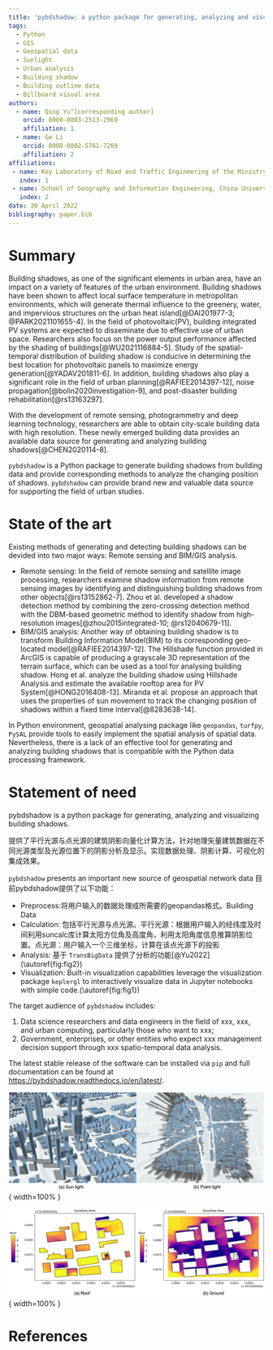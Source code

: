 ```yaml
---
title: 'pybdshadow: a python package for generating, analyzing and visualizing building shadows'
tags:
  - Python
  - GIS
  - Geospatial data 
  - Sunlight 
  - Urban analysis 
  - Building shadow 
  - Building outline data 
  - Billboard visual area
authors:
  - name: Qing Yu^[corresponding author]
    orcid: 0000-0003-2513-2969
    affiliation: 1
  - name: Ge Li
    orcid: 0000-0002-5761-7269
    affiliation: 2
affiliations:
 - name: Key Laboratory of Road and Traffic Engineering of the Ministry of Education, Tongji University, 4800 Cao’an Road, Shanghai 201804, People’s Republic of China
   index: 1
 - name: School of Geography and Information Engineering, China University of Geosciences (Wuhan), Wuhan 430074, People’s Republic of China
   index: 2
date: 30 April 2022
bibliography: paper.bib
---
```


# Summary

Building shadows, as one of the significant elements in urban area, have an impact on a variety of features of the urban environment. Building shadows have been shown to affect local surface temperature in metropolitan environments, which will generate thermal influence to the greenery, water, and impervious structures on the urban heat island[@DAI201977-3; @PARK2021101655-4]. In the field of photovoltaic(PV), building integrated PV systems are expected to disseminate due to effective use of urban space. Researchers also focus on the power output performance affected by the shading of buildings[@WU2021116884-5]. Study of the spatial-temporal distribution of building shadow is conducive  in determining the best location for photovoltaic panels to maximize energy generation[@YADAV201811-6]. In addition, building shadows also play a significant role in the field of urban planning[@RAFIEE2014397-12], noise propagation[@bolin2020investigation-9], and post-disaster building rehabilitation[@rs13163297].

With the development of remote sensing, photogrammetry and deep learning technology, researchers are able to obtain city-scale building data with high resolution. These newly emerged building data provides an available data source for generating and analyzing building shadows[@CHEN2020114-8]. 

`pybdshadow` is a Python package to generate building shadows from building data and provide corresponding methods to analyze the changing position of shadows. `pybdshadow` can provide brand new and valuable data source for supporting the field of urban studies. 

# State of the art

Existing methods of generating and detecting building shadows can be devided into two major ways: Remote sensing and BIM/GIS analysis.

- Remote sensing: In the field of remote sensing and satellite image processing, researchers examine shadow information from remote sensing images by identifying and distinguishing building shadows from other objects[@rs13152862-7].
Zhou et al. developed a shadow detection method by combining the zero-crossing detection method with the DBM-based geometric method to identify shadow from high-resolution images[@zhou2015integrated-10; @rs12040679-11].
- BIM/GIS analysis: Another way of obtaining building shadow is to transform Building Information Model(BIM) to its corresponding geo-located model[@RAFIEE2014397-12]. The Hillshade function provided in ArcGIS is capable of producing a grayscale 3D representation of the terrain surface, which can be used as a tool for analysing building shadow. Hong et al. analyze the building shadow using Hillshade Analysis and estimate the available rooftop area for PV System[@HONG2016408-13]. Miranda et al. propose an approach that uses the properties of sun movement to track the changing position of shadows within a fixed time interval[@8283638-14].

In Python environment, geospatial analysing package like `geopandas`, `turfpy`, `PySAL` provide tools to easily implement the spatial analysis of spatial data. Nevertheless, there is a lack of an effective tool for generating and analyzing building shadows that is compatible with the Python data processing framework.

# Statement of need

pybdshadow is a python package for generating, analyzing and visualizing building shadows.

提供了平行光源与点光源的建筑阴影向量化计算方法，针对地理矢量建筑数据在不同光源类型及光源位置下的阴影分析及显示。实现数据处理、阴影计算、可视化的集成效果。

`pybdshadow` presents an important new source of geospatial network data
目前pybdshadow提供了以下功能：

- Preprocess:将用户输入的数据处理成所需要的geopandas格式。Building Data
- Calculation: 包括平行光源与点光源。平行光源：根据用户输入的经纬度及时间利用suncalc库计算太阳方位角及高度角，利用太阳角度信息推算阴影位置。点光源：用户输入一个三维坐标，计算在该点光源下的投影
- Analysis: 基于 `TransBigData` 提供了分析的功能[@Yu2022]
  (\autoref{fig:fig2})
- Visualization: Built-in visualization capabilities leverage the visualization package `keplergl` to interactively visualize data in Jupyter notebooks with simple code.(\autoref{fig:fig1})

The target audience of `pybdshadow` includes:

1. Data science researchers and data engineers in the field of xxx, xxx, and urban computing, particularly those who want to xxx;
2. Government, enterprises, or other entities who expect xxx management decision support through xxx spatio-temporal data analysis.

The latest stable release of the software can be installed via `pip` and full documentation can be found at https://pybdshadow.readthedocs.io/en/latest/.

![pybdshadow generate and visualize building shadows.\label{fig:fig1}](image/paper/1651656857394.png){ width=100% }

![pybdshadow analyse sunshine time on the building roof and on the ground.\label{fig:fig2}](image/paper/1651656639873.png){ width=100% }

# References


